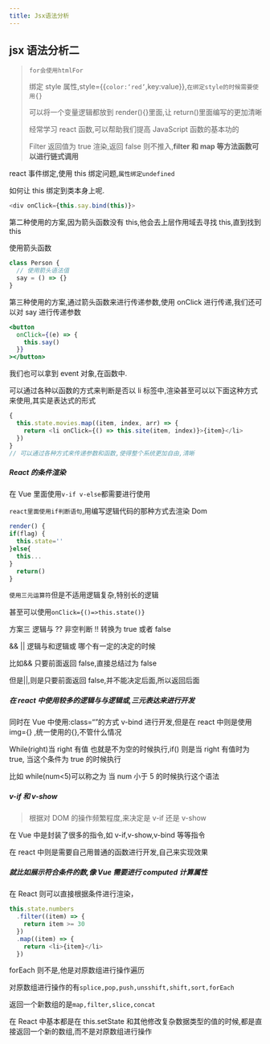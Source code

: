 ```yaml
---
title: Jsx语法分析
---
```


## jsx 语法分析二

> `for会使用htmlFor`
>
> 绑定 style 属性,style={{`color:‘red’`,key:value}},`在绑定style的时候需要使用{}`
>
> 可以将一个变量逻辑都放到 render(){}里面,让 return()里面编写的更加清晰
>
> 经常学习 react 函数,可以帮助我们提高 JavaScript 函数的基本功的
>
> Filter 返回值为 true 渲染,返回 false 则不推入,**filter 和 map 等方法函数可以进行链式调用**

react 事件绑定,使用 this 绑定问题,`属性绑定undefined`

如何让 this 绑定到类本身上呢.

```js
<div onClick={this.say.bind(this)}>
```

第二种使用的方案,因为箭头函数没有 this,他会去上层作用域去寻找 this,直到找到 this

使用箭头函数

```js
class Person {
  // 使用箭头语法值
  say = () => {}
}
```

第三种使用的方案,通过箭头函数来进行传递参数,使用 onClick 进行传递,我们还可以对 say 进行传递参数

```jsx
<button
  onClick={(e) => {
    this.say()
  }}
></button>
```

我们也可以拿到 event 对象,在函数中.

可以通过各种以函数的方式来判断是否以 li 标签中,渲染甚至可以以下面这种方式来使用,其实是表达式的形式

```js
{
  this.state.movies.map((item, index, arr) => {
    return <li onClick={() => this.site(item, index)}>{item}</li>
  })
}
// 可以通过各种方式来传递参数和函数,使得整个系统更加自由,清晰
```

##### React 的条件渲染

在 Vue 里面使用`v-if v-else`都需要进行使用

`react里面使用if判断语句`,用编写逻辑代码的那种方式去渲染 Dom

```js
render() {
if(flag) {
  this.state=''
}else{
  this...
}
  return()
}
```

`使用三元运算符`但是不适用逻辑复杂,特别长的逻辑

甚至可以使用`onClick={()=>this.state()}`

方案三 逻辑与 ?? 非空判断 !! 转换为 true 或者 false

&& || 逻辑与和逻辑或 哪个有一定的决定的时候

比如&& 只要前面返回 false,直接总结过为 false

但是||,则是只要前面返回 false,并不能决定后面,所以返回后面

##### 在 react 中使用较多的逻辑与与逻辑或,三元表达来进行开发

同时在 Vue 中使用:class=“”的方式 v-bind 进行开发,但是在 react 中则是使用 img={} ,统一使用的{},不管什么情况

While(right)当 right 有值 也就是不为空的时候执行,if() 则是当 right 有值时为 true, 当这个条件为 true 的时候执行

比如 while(num<5)可以称之为 当 num 小于 5 的时候执行这个语法

##### v-if 和 v-show

> 根据对 DOM 的操作频繁程度,来决定是 v-if 还是 v-show

在 Vue 中是封装了很多的指令,如 v-if,v-show,v-bind 等等指令

在 react 中则是需要自己用普通的函数进行开发,自己来实现效果

##### 就比如展示符合条件的数,像 Vue 需要进行 computed 计算属性

在 React 则可以直接根据条件进行渲染，

```js
this.state.numbers
  .filter((item) => {
    return item >= 30
  })
  .map((item) => {
    return <li>{item}</li>
  })
```

forEach 则不是,他是对原数组进行操作遍历

对原数组进行操作的有`splice,pop,push,unsshift,shift,sort,forEach`

返回一个新数组的是`map,filter,slice,concat`

在 React 中基本都是在 this.setState 和其他修改复杂数据类型的值的时候,都是直接返回一个新的数组,而不是对原数组进行操作
